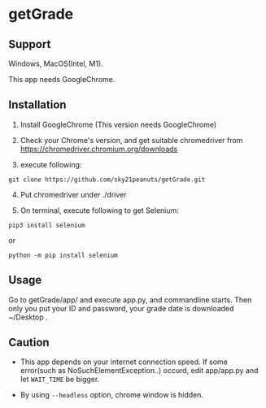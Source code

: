 # getGrade

## Support
Windows, MacOS(Intel, M1).

This app needs GoogleChrome.

## Installation
1. Install GoogleChrome (This version needs GoogleChrome)

2. Check your Chrome's version, and get suitable chromedriver from https://chromedriver.chromium.org/downloads

3. execute following:
```
git clone https://github.com/sky21peanuts/getGrade.git
```

4. Put chromedriver under ./driver

5. On terminal, execute following to get Selenium:
 ```
 pip3 install selenium
 ```
 or
 ```
 python -m pip install selenium
 ```

## Usage
Go to getGrade/app/ and execute app.py, and  commandline starts. Then only you put your ID and password, your grade date is downloaded ~/Desktop .

## Caution
- This app depends on your internet connection speed. If some error(such as NoSuchElementException..) occurd, edit app/app.py and let `WAIT_TIME` be bigger.

- By using `--headless` option, chrome window is hidden.
